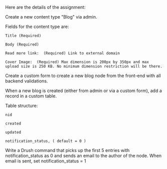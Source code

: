 Here are the details of the assignment:

Create a new content type "Blog" via admin.

Fields for the content type are:

	Title (Required)

	Body (Required)

	Read more link:  (Required) Link to external domain

	Cover Image:  (Required) Max dimension is 200px by 350px and max upload size is 250 KB. No minimum dimension restriction will be there.

Create a custom form to create a new blog node from the front-end with all backend validations.

When a new blog is created (either from admin or via a custom form), add a record in a custom table.

Table structure:

	nid

	created

	updated

    notification_status, ( default = 0 )

Write a Drush command that picks up the first 5 entries with notification_status as 0 and sends an email to the author of the node. When email is sent, set notification_status = 1
